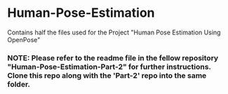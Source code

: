 # Human-Pose-Estimation
Contains half the files used for the Project "Human Pose Estimation Using OpenPose"

### NOTE: Please refer to the readme file in the fellow repository "Human-Pose-Estimation-Part-2" for further instructions. Clone this repo along with the 'Part-2' repo into the same folder.
